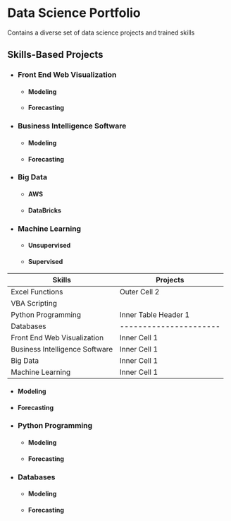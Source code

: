 # Data Science Portfolio
Contains a diverse set of data science projects and trained skills

## Skills-Based Projects

- ### Front End Web Visualization
  - #### Modeling
  - #### Forecasting

- ### Business Intelligence Software
  - #### Modeling
  - #### Forecasting
 
- ### Big Data
  - #### AWS
  - #### DataBricks

- ### Machine Learning
  - #### Unsupervised
  - #### Supervised

| Skills               | Projects             |
|----------------------|----------------------|
| Excel Functions         | Outer Cell 2         |
| VBA Scripting         |                      |
| Python Programming                     | Inner Table Header 1 | Inner Table Header 2 |
| Databases                     |----------------------|----------------------|
| Front End Web Visualization                     | Inner Cell 1         | Inner Cell 2         |
| Business Intelligence Software                    | Inner Cell 1         | Inner Cell 2         |
| Big Data                     | Inner Cell 1         | Inner Cell 2         |
| Machine Learning                     | Inner Cell 1         | Inner Cell 2         |




  - #### Modeling
  - #### Forecasting
 
- ### Python Programming
  - #### Modeling
  - #### Forecasting
 
- ### Databases
  - #### Modeling
  - #### Forecasting
